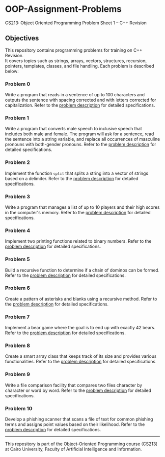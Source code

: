 # OOP-Assignment-Problems
CS213: Object Oriented Programming Problem Sheet 1 – C++ Revision

## Objectives
This repository contains programming problems for training on C++ Revision.<br>
It covers topics such as strings, arrays, vectors, structures, recursion, pointers, templates, classes, and file handling. Each problem is described below:

### Problem 0

Write a program that reads in a sentence of up to 100 characters and outputs the sentence with spacing corrected and with letters corrected for capitalization. Refer to the [problem description](problem0.md) for detailed specifications.

### Problem 1

Write a program that converts male speech to inclusive speech that includes both male and female. The program will ask for a sentence, read the sentence into a string variable, and replace all occurrences of masculine pronouns with both-gender pronouns. Refer to the [problem description](problem1.md) for detailed specifications.

### Problem 2

Implement the function `split` that splits a string into a vector of strings based on a delimiter. Refer to the [problem description](problem2.md) for detailed specifications.

### Problem 3

Write a program that manages a list of up to 10 players and their high scores in the computer's memory. Refer to the [problem description](problem3.md) for detailed specifications.

### Problem 4

Implement two printing functions related to binary numbers. Refer to the [problem description](problem4.md) for detailed specifications.

### Problem 5

Build a recursive function to determine if a chain of dominos can be formed. Refer to the [problem description](problem5.md) for detailed specifications.

### Problem 6

Create a pattern of asterisks and blanks using a recursive method. Refer to the [problem description](problem6.md) for detailed specifications.

### Problem 7

Implement a bear game where the goal is to end up with exactly 42 bears. Refer to the [problem description](problem7.md) for detailed specifications.

### Problem 8

Create a smart array class that keeps track of its size and provides various functionalities. Refer to the [problem description](problem8.md) for detailed specifications.

### Problem 9

Write a file comparison facility that compares two files character by character or word by word. Refer to the [problem description](problem9.md) for detailed specifications.

### Problem 10

Develop a phishing scanner that scans a file of text for common phishing terms and assigns point values based on their likelihood. Refer to the [problem description](problem10.md) for detailed specifications.

---

This repository is part of the Object-Oriented Programming course (CS213) at Cairo University, Faculty of Artificial Intelligence and Information.
